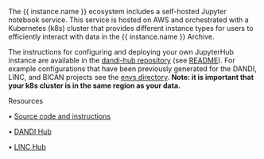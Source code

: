 The {{ instance.name }} ecosystem includes a self-hosted Jupyter notebook service. This service is hosted on AWS and orchestrated with a Kubernetes (k8s) cluster
that provides different instance types for users to efficiently interact with data in the {{ instance.name }} Archive.

The instructions for configuring and deploying your own JupyterHub instance are available in the [dandi-hub repository](https://github.com/dandi/dandi-hub) (see [README](https://github.com/dandi/dandi-hub/blob/main/README.md#dandihub)).
For example configurations that have been previously generated for the DANDI, LINC, and BICAN projects see the [envs directory](https://github.com/dandi/dandi-hub/tree/main/envs).
**Note: it is important that your k8s cluster is in the same region as your data.**

Resources

• [Source code and instructions](https://github.com/dandi/dandi-hub)

• [DANDI Hub](https://hub.dandiarchive.org/)

• [LINC Hub](https://hub.lincbrain.org/)